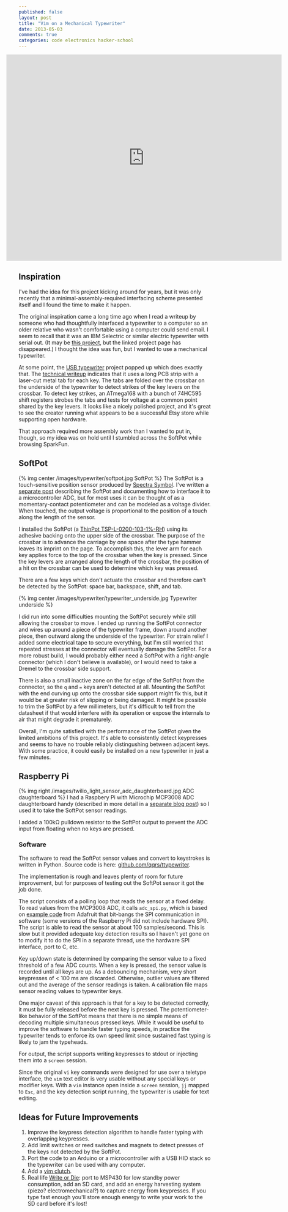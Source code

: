 ```yaml
---
published: false
layout: post
title: "Vim on a Mechanical Typewriter"
date: 2013-05-03
comments: true
categories: code electronics hacker-school
---
```


<iframe src="http://gfycat.com/ifr/BackGiddyAmericanbittern" frameborder="0" scrolling="no" width="720" height="540" style="-webkit-backface-visibility: hidden;-webkit-transform: scale(1);position: relative;left: -32px;" ></iframe>

## Inspiration

I've had the idea for this project kicking around for years, but it was only recently that a minimal-assembly-required interfacing scheme presented itself and I found the time to make it happen.

The original inspiration came a long time ago when I read a writeup by someone
who had thoughtfully interfaced a typewriter to a computer so an older relative who wasn't comfortable using a computer could send email.
I seem to recall that it was an IBM Selectric or similar electric typewriter with serial out.
(It may be [this project](http://hackaday.com/2007/07/25/emailing-typewriter/), but the linked project page has disappeared.)
I thought the idea was fun, but I wanted to use a mechanical typewriter.

At some point, the [USB typewriter](http://www.usbtypewriter.com/) project popped up which does exactly that.
The [technical writeup](http://www.usbtypewriter.com/pages/instructions) indicates that
it uses a long PCB strip with a laser-cut metal tab for each key.
The tabs are folded over the crossbar on the underside of the typewriter to detect strikes of the key levers on the crossbar.
To detect key strikes, an ATmega168 with a bunch of 74HC595 shift registers strobes the tabs and tests for voltage at a common point shared by the key levers.
It looks like a nicely polished project, and it's great to see the creator running what appears to be a successful Etsy store while supporting open hardware.

That approach required more assembly work than I wanted to put in, though, so my idea was on hold until I stumbled across the SoftPot while browsing SparkFun.

## SoftPot

{% img center /images/typewriter/softpot.jpg SoftPot %}
The SoftPot is a touch-sensitive position sensor produced by [Spectra Symbol](http://www.spectrasymbol.com/potentiometer/softpot).
I've written a [separate post](/blog/2013/04/22/interfacing-a-softpot-sensor-to-an-adc/)
describing the SoftPot and documenting how to interface it to a microcontroller ADC,
but for most uses it can be thought of as a momentary-contact potentiometer and can be modeled as a voltage divider.
When touched, the output voltage is proportional to the position of a touch along the length of the sensor.

I installed the SoftPot (a [ThinPot TSP-L-0200-103-1%-RH](https://octopart.com/tsp-l-0200-103-1%25-rh-spectra+symbol-19249699)) using its adhesive backing onto the upper side of the crossbar.
The purpose of the crossbar is to advance the carriage by one space after the type hammer leaves its imprint on the page.
To accomplish this, the lever arm for each key applies force to the top of the crossbar when the key is pressed.
Since the key levers are arranged along the length of the crossbar, the position of a hit on the crossbar can be used to determine which key was pressed.

There are a few keys which don't actuate the crossbar and therefore can't be detected by the SoftPot: space bar, backspace, shift, and tab.

{% img center /images/typewriter/typewriter_underside.jpg Typewriter underside %}

I did run into some difficulties mounting the SoftPot securely while still allowing the crossbar to move.
I ended up running the SoftPot connector and wires up around a piece of the typewriter frame, down around another piece, then outward along the underside of the typewriter.
For strain relief I added some electrical tape to secure everything, but I'm still worried that repeated stresses at the connector will eventually damage the SoftPot.
For a more robust build, I would probably either need a SoftPot with a right-angle connector (which I don't believe is available), or I would need to take a Dremel to the crossbar side support.

There is also a small inactive zone on the far edge of the SoftPot from the connector, so the `q` and `=` keys aren't detected at all.
Mounting the SoftPot with the end curving up onto the crossbar side support might fix this, but it would be at greater risk of slipping or being damaged.
It might be possible to trim the SoftPot by a few millimeters,
but it's difficult to tell from the datasheet if that would interfere with its operation or expose the internals to air that might degrade it prematurely.

Overall, I'm quite satisfied with the performance of the SoftPot given the limited ambitions of this project.
It's able to consistently detect keypresses and seems to have no trouble reliably distingushing between adjacent keys.
With some practice, it could easily be installed on a new typewriter in just a few minutes.

## Raspberry Pi
{% img right /images/twilio_light_sensor_adc_daughterboard.jpg ADC daughterboard %}
I had a Raspbery Pi with Microchip MCP3008 ADC daughterboard handy (described in more detail in a [separate blog post](/blog/2013/04/10/twilio-light-sensor/))
so I used it to take the SoftPot sensor readings.

I added a 100kΩ pulldown resistor to the SoftPot output to prevent the ADC input from floating when no keys are pressed.

### Software
The software to read the SoftPot sensor values and convert to keystrokes is written in Python. Source code is here:
[github.com/qqrs/ttypewriter](https://github.com/qqrs/ttypewriter).

The implementation is rough and leaves plenty of room for future improvement, but for purposes of testing out the SoftPot sensor it got the job done.

The script consists of a polling loop that reads the sensor at a fixed delay.
To read values from the MCP3008 ADC, it calls `adc_spi.py`, which is based on
[example code](http://learn.adafruit.com/reading-a-analog-in-and-controlling-audio-volume-with-the-raspberry-pi/necessary-packages)
from Adafruit that bit-bangs the SPI communication in software (some versions of the Raspberry Pi did not include hardware SPI).
The script is able to read the sensor at about 100 samples/second.
This is slow but it provided adequate key detection results so I haven't yet gone on to modify it to do the SPI in a separate thread, use the hardware SPI interface, port to C, etc.

Key up/down state is determined by comparing the sensor value to a fixed threshold of a few ADC counts.
When a key is pressed, the sensor value is recorded until all keys are up.
As a debouncing mechanism, very short keypresses of < 100 ms are discarded.
Otherwise, outlier values are filtered out and the average of the sensor readings is taken.
A calibration file maps sensor reading values to typewriter keys.

One major caveat of this approach is that for a key to be detected correctly, it must be fully released before the next key is pressed.
The potentiometer-like behavior of the SoftPot means that there is no simple means of decoding multiple simultaneous pressed keys.
While it would be useful to improve the software to handle faster typing speeds, in practice the typewriter tends to enforce its own speed limit since sustained fast typing is likely to jam the typeheads.

For output, the script supports writing keypresses to stdout or injecting them into a `screen` session.

Since the original `vi` key commands were designed for use over a teletype interface, the `vim` text editor is very usable without any special keys or modifier keys.
With a `vim` instance open inside a `screen` session, `jj` mapped to `Esc`, and the key detection script running, the typewriter is usable for text editing.

## Ideas for Future Improvements

1. Improve the keypress detection algorithm to handle faster typing with overlapping keypresses.
1. Add limit switches or reed switches and magnets to detect presses of the keys not detected by the SoftPot.
1. Port the code to an Arduino or a microcontroller with a USB HID stack so the typewriter can be used with any computer.
1. Add a [vim clutch](https://github.com/alevchuk/vim-clutch).
1. Real life [Write or Die](http://writeordie.com/):
port to MSP430 for low standby power consumption, add an SD card, and add an energy harvesting system (piezo? electromechanical?) to capture energy from keypresses.
If you type fast enough you'll store enough energy to write your work to the SD card before it's lost!
